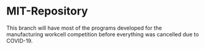 # MIT-Repository
This branch will have most of the programs developed for the manufacturing workcell competition before everything was cancelled due to COVID-19.
